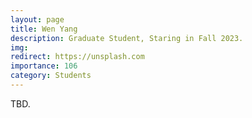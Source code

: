 ```yaml
---
layout: page
title: Wen Yang
description: Graduate Student, Staring in Fall 2023.
img:
redirect: https://unsplash.com
importance: 106
category: Students
---
```


TBD.
